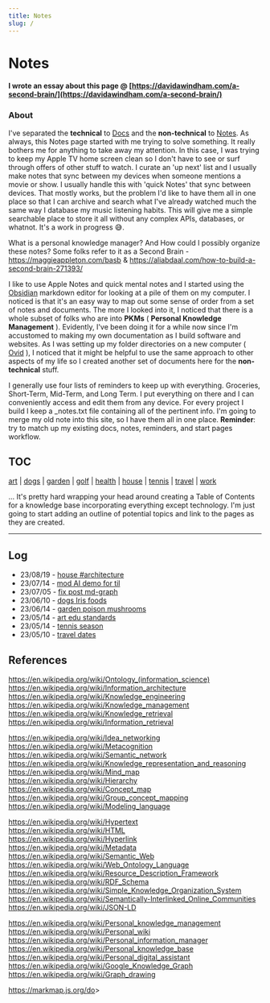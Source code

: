 ```yaml
---
title: Notes
slug: /
---
```


# Notes

#### I wrote an essay about this page @ [https://davidawindham.com/a-second-brain/](https://davidawindham.com/a-second-brain/)

### About

I've separated the **technical** to [Docs](/docs/) and the **non-technical** to [Notes](index.md). As always, this Notes page started with me trying to solve something. It really bothers me for anything to take away my attention. In this case, I was trying to keep my Apple TV home screen clean so I don't have to see or surf through offers of other stuff to watch.  I curate an 'up next' list and I usually make notes that sync between my devices when someone mentions a movie or show. I usually handle this with 'quick Notes' that sync between devices. That mostly works, but the problem I'd like to have them all in one place so that I can archive and search what I've already watched much the same way I database my music listening habits. This will give me a simple searchable place to store it all without any complex APIs, databases, or whatnot. It's a work in progress :sweat_smile:.

What is a personal knowledge manager? And How could I possibly organize these notes? Some folks refer to it as a Second Brain - https://maggieappleton.com/basb & https://aliabdaal.com/how-to-build-a-second-brain-271393/  

I like to use Apple Notes and quick mental notes and I started using the [Obsidian](https://obsidian.md) markdown editor for looking at a pile of them on my computer. I noticed is that it's an easy way to map out some sense of order from a set of notes and documents.  The more I looked into it, I noticed that there is a whole subset of folks who are into **PKMs** ( **Personal Knowledge Management** ).  Evidently, I've been doing it for a while now since I'm accustomed to making my own documentation as I build software and websites.  As I was setting up my folder directories on a new computer ( [Ovid](/docs/computers/ovid) ), I noticed that it might be helpful to use the same approach to other aspects of my life so I created another set of documents here for the **non-technical** stuff.

I generally use four lists of reminders to keep up with everything. Groceries, Short-Term, Mid-Term, and Long Term. I put everything on there and I can conveniently access and edit them from any device. For every project I build I keep a _notes.txt file containing all of the pertinent info.  I'm going to merge my old note into this site, so I have them all in one place. **Reminder**: try to match up my existing docs, notes, reminders, and start pages workflow.




## TOC

[art](art/art.md)
| [dogs](dogs/dogs.md)
| [garden](garden/garden.md)
| [golf](golf.md)
| [health](health.md)
| [house](house)
| [tennis](tennis.md)
| [travel](travel.md)
| [work](work/work.md)


... It's pretty hard wrapping your head around creating a Table of Contents for a knowledge base incorporating everything except technology. I'm just going to start adding an outline of potential topics and link to the pages as they are created.

---

## Log

- 23/08/19 - [house #architecture](/notes/house/build#architecture)
- 23/07/14 - [mod AI demo for til](/notes/work/projects/ai)
- 23/07/05 - [fix post md-graph](/notes/work/)
- 23/06/10 - [dogs Iris foods](/notes/dogs)
- 23/06/14 - [garden poison mushrooms](/notes/garden/mushroom)
- 23/05/14 - [art edu standards](/notes/art)
- 23/05/14 - [tennis season](/notes/tennis)
- 23/05/10 - [travel dates](/notes/travel)

## References

<https://en.wikipedia.org/wiki/Ontology_(information_science)>  
<https://en.wikipedia.org/wiki/Information_architecture>  
<https://en.wikipedia.org/wiki/Knowledge_engineering>  
<https://en.wikipedia.org/wiki/Knowledge_management>  
<https://en.wikipedia.org/wiki/Knowledge_retrieval>  
<https://en.wikipedia.org/wiki/Information_retrieval>  
  
<https://en.wikipedia.org/wiki/Idea_networking>  
<https://en.wikipedia.org/wiki/Metacognition>  
<https://en.wikipedia.org/wiki/Semantic_network>  
<https://en.wikipedia.org/wiki/Knowledge_representation_and_reasoning>  
<https://en.wikipedia.org/wiki/Mind_map>  
<https://en.wikipedia.org/wiki/Hierarchy>  
<https://en.wikipedia.org/wiki/Concept_map>  
<https://en.wikipedia.org/wiki/Group_concept_mapping>  
<https://en.wikipedia.org/wiki/Modeling_language>  
  
<https://en.wikipedia.org/wiki/Hypertext>  
<https://en.wikipedia.org/wiki/HTML>  
<https://en.wikipedia.org/wiki/Hyperlink>  
<https://en.wikipedia.org/wiki/Metadata>  
<https://en.wikipedia.org/wiki/Semantic_Web>  
<https://en.wikipedia.org/wiki/Web_Ontology_Language>  
<https://en.wikipedia.org/wiki/Resource_Description_Framework>  
<https://en.wikipedia.org/wiki/RDF_Schema>  
<https://en.wikipedia.org/wiki/Simple_Knowledge_Organization_System>  
<https://en.wikipedia.org/wiki/Semantically-Interlinked_Online_Communities>  
<https://en.wikipedia.org/wiki/JSON-LD>  
  
<https://en.wikipedia.org/wiki/Personal_knowledge_management>  
<https://en.wikipedia.org/wiki/Personal_wiki>  
<https://en.wikipedia.org/wiki/Personal_information_manager>  
<https://en.wikipedia.org/wiki/Personal_knowledge_base>  
<https://en.wikipedia.org/wiki/Personal_digital_assistant>  
<https://en.wikipedia.org/wiki/Google_Knowledge_Graph>  
<https://en.wikipedia.org/wiki/Graph_drawing>  
  
<https://markmap.js.org/do>>  
